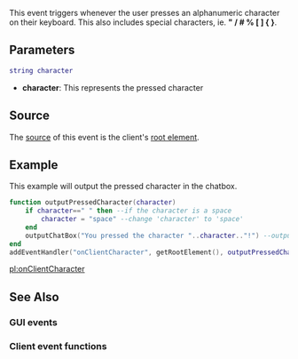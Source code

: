 This event triggers whenever the user presses an alphanumeric character on their keyboard. This also includes special characters, ie. **" / \# % \[ \] { }**.

Parameters
----------

``` lua
string character
```

-   **character**: This represents the pressed character

Source
------

The [source](/docs/event_system#Event_source.md "wikilink") of this event is the client's [root element](/root_element.md "wikilink").

Example
-------

This example will output the pressed character in the chatbox.

``` lua
function outputPressedCharacter(character)
    if character==" " then --if the character is a space
        character = "space" --change 'character' to 'space'
    end
    outputChatBox("You pressed the character "..character.."!") --output the character
end
addEventHandler("onClientCharacter", getRootElement(), outputPressedCharacter)
```

[pl:onClientCharacter](/docs/pl:onClientCharacter.md "wikilink")

See Also
--------

### GUI events

### Client event functions
